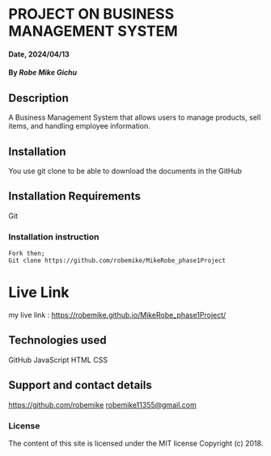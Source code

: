 # PROJECT ON BUSINESS MANAGEMENT SYSTEM 

#### Date, 2024/04/13

#### By *Robe Mike Gichu*

## Description
A Business Management System  that allows users to manage products, sell items, and handling employee information. 


## Installation
You use git clone to be able to download the documents in the GitHub

## Installation Requirements
Git

### Installation instruction
```
Fork then;
Git clone https://github.com/robemike/MikeRobe_phase1Project

```

# Live Link
my live link : https://robemike.github.io/MikeRobe_phase1Project/

## Technologies used
GitHub
JavaScript
HTML
CSS

## Support and contact details
https://github.com/robemike
robemike11355@gmail.com

### License
The content of this site is licensed under the MIT license
Copyright (c) 2018.

